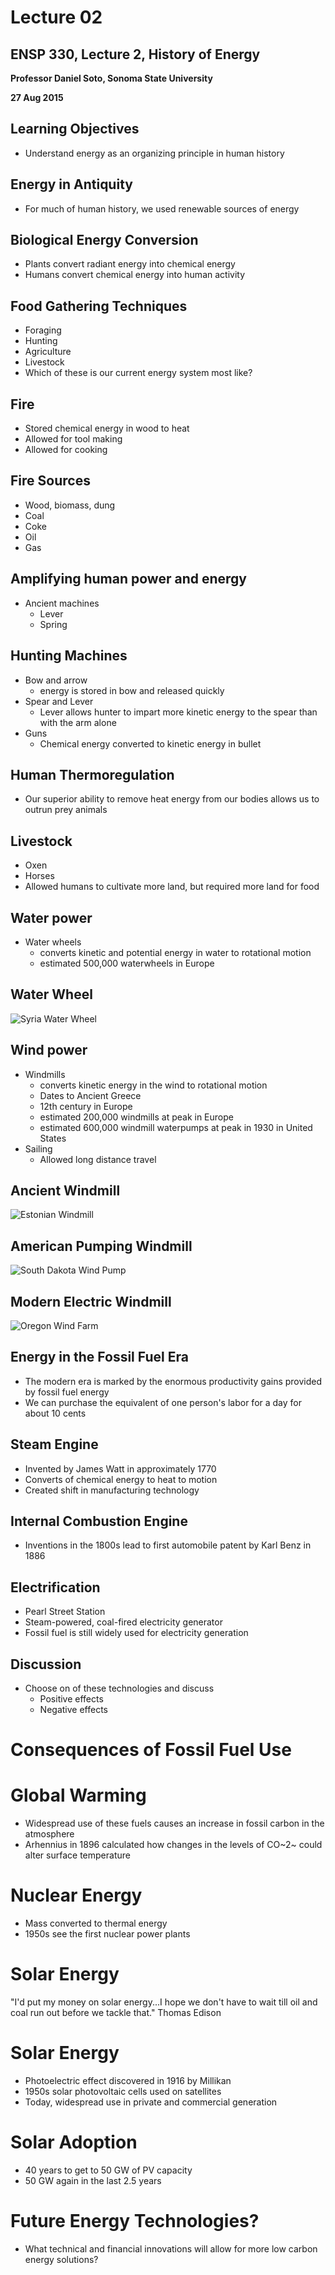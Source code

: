 # Lecture 02

## ENSP 330, Lecture 2, History of Energy

**Professor Daniel Soto, Sonoma State University**

**27 Aug 2015**


## Learning Objectives

- Understand energy as an organizing principle in human history


## Energy in Antiquity

- For much of human history, we used renewable sources of energy


## Biological Energy Conversion
- Plants convert radiant energy into chemical energy
- Humans convert chemical energy into human activity

<!-- - We essentially burn food in our bodies -->
<!-- - since all fossil fuel comes from plants, it is essentially solar -->

## Food Gathering Techniques
- Foraging
- Hunting
- Agriculture
- Livestock
- Which of these is our current energy system most like?

<!--
- how can you see each of these in terms of energy?
- can we think of energy impacts of our modern food system?
-->

## Fire
- Stored chemical energy in wood to heat
- Allowed for tool making
- Allowed for cooking

<!--
- Richard Wrangham, primatologist argues that:
- cooking saves energy in digestion
-->

## Fire Sources
- Wood, biomass, dung
- Coal
- Coke
- Oil
- Gas


## Amplifying human power and energy
- Ancient machines
    - Lever
    - Spring


## Hunting Machines
- Bow and arrow
    - energy is stored in bow and released quickly
- Spear and Lever
    - Lever allows hunter to impart more kinetic energy to the spear
      than with the arm alone
- Guns
    - Chemical energy converted to kinetic energy in bullet

<!--
- this advantage lead to higher energy input in human diets
-->

## Human Thermoregulation
- Our superior ability to remove heat energy from our bodies allows us
  to outrun prey animals


## Livestock
- Oxen
- Horses
- Allowed humans to cultivate more land, but required more land for food


## Water power
- Water wheels
    - converts kinetic and potential energy in water to rotational
      motion
    - estimated 500,000 waterwheels in Europe

## Water Wheel
![Syria Water Wheel](./figures/syrian-water-wheel.jpg)


## Wind power
- Windmills
    - converts kinetic energy in the wind to rotational motion
    - Dates to Ancient Greece
    - 12th century in Europe
    - estimated 200,000 windmills at peak in Europe
    - estimated 600,000 windmill waterpumps at peak in 1930 in United States
- Sailing
    - Allowed long distance travel

<!--
- transatlantic voyages made possible by windpower
- these first energy sources were renewable
- population in 1930 was about 122 million so about 200 persons per
  windmill
-->

## Ancient Windmill
![Estonian Windmill](./figures/estonian-windmill.jpg)

## American Pumping Windmill
![South Dakota Wind Pump](./figures/south-dakota-windpump.jpg)

## Modern Electric Windmill
![Oregon Wind Farm](./figures/shepherds-flat-wind-farm.jpg)


## Energy in the Fossil Fuel Era

- The modern era is marked by the enormous productivity gains provided
    by fossil fuel energy
- We can purchase the equivalent of one person's labor for a day for about 10 cents

## Steam Engine
- Invented by James Watt in approximately 1770
- Converts of chemical energy to heat to motion
- Created shift in manufacturing technology

## Internal Combustion Engine
- Inventions in the 1800s lead to first automobile patent by Karl Benz
  in 1886


## Electrification

- Pearl Street Station
- Steam-powered, coal-fired electricity generator
- Fossil fuel is still widely used for electricity generation


## Discussion

- Choose on of these technologies and discuss
    - Positive effects
    - Negative effects





# Consequences of Fossil Fuel Use

# Global Warming
- Widespread use of these fuels causes an increase in fossil carbon in
  the atmosphere
- Arhennius in 1896 calculated how changes in the levels of CO~2~ could
  alter surface temperature


<!--
- what is beyond dispute
- what is still under debate
-->

# Nuclear Energy
- Mass converted to thermal energy
- 1950s see the first nuclear power plants

<!--
- still the same concept
- heat is used to boil water and power a turbine
-->

# Solar Energy
"I'd put my money on solar energy...I hope we don't have to wait till oil
and coal run out before we tackle that." Thomas Edison

# Solar Energy
- Photoelectric effect discovered in 1916 by Millikan
- 1950s solar photovoltaic cells used on satellites
- Today, widespread use in private and commercial generation

# Solar Adoption
- 40 years to get to 50 GW of PV capacity
- 50 GW again in the last 2.5 years

# Future Energy Technologies?
- What technical and financial innovations will allow for more low
  carbon energy solutions?

<!--
- science-fiction time! name an invention, no matter how outlandish,
  that could impact or eliminate an energy use today.
    - efficient teleportation would eliminate car trips
    - hologram teleconferencing
    - 3D printing eliminates shipping
-->

<!--
- next time, energy physics, math, estimations
-->

